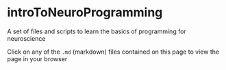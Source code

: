 # introToNeuroProgramming
A set of files and scripts to learn the basics of programming for neuroscience

Click on any of the `.md` (markdown) files contained on this page to view the page in your browser